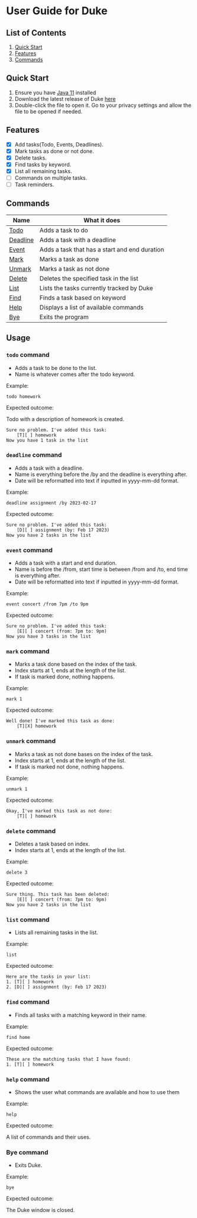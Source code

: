 # User Guide for Duke

## List of Contents
1. [Quick Start](#quick-start)
2. [Features](#features)
3. [Commands](#commands)

## Quick Start
1. Ensure you have [Java 11](https://www.oracle.com/sg/java/technologies/javase/jdk11-archive-downloads.html) installed
2. Download the latest release of Duke [here](https://github.com/lukkesreysandeur/ip/releases/latest)
3. Double-click the file to open it. Go to your privacy settings and allow the file to be opened if needed.

## Features 
- [x] Add tasks(Todo, Events, Deadlines).
- [x] Mark tasks as done or not done.
- [x] Delete tasks.
- [x] Find tasks by keyword.
- [x] List all remaining tasks.
- [ ] Commands on multiple tasks.
- [ ] Task reminders.

## Commands

| Name                          | What it does                                  |
|-------------------------------|-----------------------------------------------|
| [Todo](#todo-command)         | Adds a task to do                             |
| [Deadline](#deadline-command) | Adds a task with a deadline                   |
| [Event](#event-command)       | Adds a task that has a start and end duration |
| [Mark](#mark-command)         | Marks a task as done                          |
| [Unmark](#unmark-command)     | Marks a task as not done                      |   
| [Delete](#delete-command)     | Deletes the specified task in the list        |
| [List](#list-command)         | Lists the tasks currently tracked by Duke     |
| [Find](#find-command)         | Finds a task based on keyword                 |
| [Help](#help-command)         | Displays a list of available commands         |
| [Bye](#bye-command)           | Exits the program                             |

## Usage

### `todo` command

- Adds a task to be done to the list. 
- Name is whatever comes after the todo keyword.

Example: 

`todo homework`

Expected outcome: 

Todo with a description of homework is created.

```
Sure no problem. I've added this task:
    [T][ ] homework
Now you have 1 task in the list
```

### `deadline` command
- Adds a task with a deadline.
- Name is everything before the /by and the deadline is everything after.
- Date will be reformatted into text if inputted in yyyy-mm-dd format.

Example: 

`deadline assignment /by 2023-02-17`

Expected outcome: 

```
Sure no problem. I've added this task:
    [D][ ] assignment (by: Feb 17 2023)
Now you have 2 tasks in the list
```

### `event` command

- Adds a task with a start and end duration.
- Name is before the /from, start time is between /from and /to, end time is everything after.
- Date will be reformatted into text if inputted in yyyy-mm-dd format.

Example:

`event concert /from 7pm /to 9pm`

Expected outcome:

```
Sure no problem. I've added this task:
    [E][ ] concert (from: 7pm to: 9pm)
Now you have 3 tasks in the list
```

### `mark` command

- Marks a task done based on the index of the task.
- Index starts at 1, ends at the length of the list.
- If task is marked done, nothing happens.

Example:

`mark 1`

Expected outcome:

```
Well done! I've marked this task as done:
    [T][X] homework
```

### `unmark` command

- Marks a task as not done bases on the index of the task.
- Index starts at 1, ends at the length of the list.
- If task is marked not done, nothing happens.

Example:

`unmark 1`

Expected outcome:

```
Okay, I've marked this task as not done:
    [T][ ] homework
```

### `delete` command

- Deletes a task based on index.
- Index starts at 1, ends at the length of the list.

Example: 

`delete 3`

Expected outcome:

```
Sure thing. This task has been deleted:
    [E][ ] concert (from: 7pm to: 9pm)
Now you have 2 tasks in the list
```

### `list` command

- Lists all remaining tasks in the list.

Example:

`list`

Expected outcome:

```
Here are the tasks in your list:
1. [T][ ] homework
2. [D][ ] assignment (by: Feb 17 2023)
```

### `find` command

- Finds all tasks with a matching keyword in their name.

Example:

`find home`

Expected outcome:

```
These are the matching tasks that I have found:
1. [T][ ] homework
```

### `help` command

- Shows the user what commands are available and how to use them

Example:

`help`

Expected outcome: 

A list of commands and their uses.

### Bye command

- Exits Duke.

Example:

`bye`

Expected outcome: 

The Duke window is closed.
